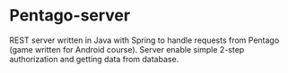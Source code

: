 # Pentago-server

REST server written in Java with Spring to handle requests from Pentago (game written for Android course). Server enable simple 2-step authorization and getting data from database.
